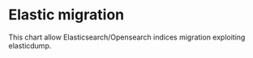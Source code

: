 # Elastic migration
This chart allow Elasticsearch/Opensearch indices migration exploiting elasticdump.

